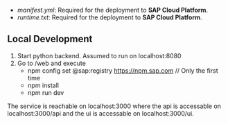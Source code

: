 * *manifest.yml*: Required for the deployment to **SAP Cloud Platform**.
* *runtime.txt*: Required for the deployment to **SAP Cloud Platform**.

## Local Development

1. Start python backend. Assumed to run on localhost:8080
2. Go to /web and execute
    * npm config set @sap:registry https://npm.sap.com // Only the first time
    * npm install
    * npm run dev

The service is reachable on localhost:3000 where the api is accessable on localhost:3000/api and the ui is accessable on localhost:3000/ui.